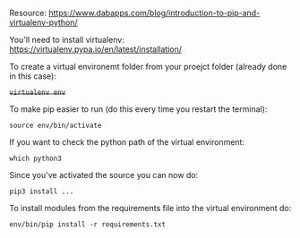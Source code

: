 Resource: https://www.dabapps.com/blog/introduction-to-pip-and-virtualenv-python/

You'll need to install virtualenv: https://virtualenv.pypa.io/en/latest/installation/


To create a virtual environemt folder from your proejct folder (already done in this case):

~~`virtualenv env`~~

To make pip easier to run (do this every time you restart the terminal):

`source env/bin/activate`

If you want to check the python path of the virtual environment:

`which python3`

Since you've activated the source you can now do:

`pip3 install ...`

To install modules from the requirements file into the virtual environment do:

`env/bin/pip install -r requirements.txt`
